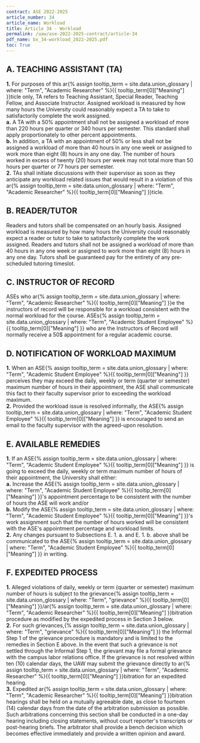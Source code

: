 ```yaml
---
contract: ASE 2022-2025
article_number: 34
article_name: Workload 
title: Article 34 - Workload 
permalink: /uaw/ase-2022-2025-contract/article-34
pdf_name: bx_34-workload_2022-2025.pdf
toc: True
---
```



## A. TEACHING ASSISTANT (TA)

<div class="lvl2"><b>1.</b> For purposes of this <span class="tooltip">ar<span class="tooltip-text">{% assign tooltip_term = site.data.union_glossary | where: "Term", "Academic Researcher" %}{{ tooltip_term[0]["Meaning"] }}</span></span>ticle only, TA refers to Teaching Assistant, Special Reader, Teaching Fellow, and Associate Instructor. Assigned workload is measured by how many hours the University could reasonably expect a TA to take to satisfactorily complete the work assigned.</div>
<div class="lvl3"><b>a.</b> A TA with a 50% appointment shall not be assigned a workload of more than 220 hours per quarter or 340 hours per semester. This standard shall apply proportionately to other percent appointments.</div>
<div class="lvl3"><b>b.</b> In addition, a TA with an appointment of 50% or less shall not be assigned a workload of more than 40 hours in any one week or assigned to work more than eight (8) hours in any one day. The number of hours worked in excess of twenty (20) hours per week may not total more than 50 hours per quarter or 77 hours per semester.</div>
<div class="lvl2"><b>2.</b> TAs shall initiate discussions with their supervisor as soon as they anticipate any workload related issues that would result in a violation of this <span class="tooltip">ar<span class="tooltip-text">{% assign tooltip_term = site.data.union_glossary | where: "Term", "Academic Researcher" %}{{ tooltip_term[0]["Meaning"] }}</span></span>ticle.</div>

## B. READER/TUTOR

Readers and tutors shall be compensated on an hourly basis. Assigned workload is measured by how many hours the University could reasonably expect a reader or tutor to take to satisfactorily complete the work assigned. Readers and tutors shall not be assigned a workload of more than 40 hours in any one week or assigned to work more than eight (8) hours in any one day. Tutors shall be guaranteed pay for the entirety of any pre-scheduled tutoring timeslot.

## C. INSTRUCTOR OF RECORD

ASEs who <span class="tooltip">ar<span class="tooltip-text">{% assign tooltip_term = site.data.union_glossary | where: "Term", "Academic Researcher" %}{{ tooltip_term[0]["Meaning"] }}</span></span>e the instructors of record will be responsible for a workload consistent with the normal workload for the course. <span class="tooltip">ASEs<span class="tooltip-text">{% assign tooltip_term = site.data.union_glossary | where: "Term", "Academic Student Employee" %}{{ tooltip_term[0]["Meaning"] }}</span></span> who are the Instructors of Record will normally receive a 50$ appointment for a regular academic course.

## D. NOTIFICATION OF WORKLOAD MAXIMUM

<div class="lvl2"><b>1.</b> When an <span class="tooltip">ASE<span class="tooltip-text">{% assign tooltip_term = site.data.union_glossary | where: "Term", "Academic Student Employee" %}{{ tooltip_term[0]["Meaning"] }}</span></span> perceives they may exceed the daily, weekly or term (quarter or semester) maximum number of hours in their appointment, the ASE shall communicate this fact to their faculty supervisor prior to exceeding the workload maximum.</div>
<div class="lvl2"><b>2.</b> Provided the workload issue is resolved informally, the <span class="tooltip">ASE<span class="tooltip-text">{% assign tooltip_term = site.data.union_glossary | where: "Term", "Academic Student Employee" %}{{ tooltip_term[0]["Meaning"] }}</span></span> is encouraged to send an email to the faculty supervisor with the agreed-upon resolution.</div>

## E. AVAILABLE REMEDIES

<div class="lvl2"><b>1.</b> If an <span class="tooltip">ASE<span class="tooltip-text">{% assign tooltip_term = site.data.union_glossary | where: "Term", "Academic Student Employee" %}{{ tooltip_term[0]["Meaning"] }}</span></span> is going to exceed the daily, weekly or term maximum number of hours of their appointment, the University shall either:</div>
<div class="lvl3"><b>a.</b> Increase the <span class="tooltip">ASE<span class="tooltip-text">{% assign tooltip_term = site.data.union_glossary | where: "Term", "Academic Student Employee" %}{{ tooltip_term[0]["Meaning"] }}</span></span>'s appointment percentage to be consistent with the number of hours the ASE will work and/or</div>
<div class="lvl3"><b>b.</b> Modify the <span class="tooltip">ASE<span class="tooltip-text">{% assign tooltip_term = site.data.union_glossary | where: "Term", "Academic Student Employee" %}{{ tooltip_term[0]["Meaning"] }}</span></span>'s work assignment such that the number of hours worked will be consistent with the ASE's appointment percentage and workload limits.</div>
<div class="lvl2"><b>2.</b> Any changes pursuant to Subsections E. 1. a. and E. 1. b. above shall be communicated to the <span class="tooltip">ASE<span class="tooltip-text">{% assign tooltip_term = site.data.union_glossary | where: "Term", "Academic Student Employee" %}{{ tooltip_term[0]["Meaning"] }}</span></span> in writing.</div>

## F. EXPEDITED PROCESS

<div class="lvl2"><b>1.</b> Alleged violations of daily, weekly or term (quarter or semester) maximum number of hours is subject to the <span class="tooltip">grievance<span class="tooltip-text">{% assign tooltip_term = site.data.union_glossary | where: "Term", "grievance" %}{{ tooltip_term[0]["Meaning"] }}</span></span>/<span class="tooltip">ar<span class="tooltip-text">{% assign tooltip_term = site.data.union_glossary | where: "Term", "Academic Researcher" %}{{ tooltip_term[0]["Meaning"] }}</span></span>bitration procedure as modified by the expedited process in Section 3 below.</div>
<div class="lvl2"><b>2.</b> For such <span class="tooltip">grievances,<span class="tooltip-text">{% assign tooltip_term = site.data.union_glossary | where: "Term", "grievance" %}{{ tooltip_term[0]["Meaning"] }}</span></span> the Informal Step 1 of the grievance procedure is mandatory and is limited to the remedies in Section E above. In the event that such a grievance is not settled through the Informal Step 1, the grievant may file a formal grievance with the campus labor relations office. If the grievance is not resolved within ten (10) calendar days, the UAW may submit the grievance directly to <span class="tooltip">ar<span class="tooltip-text">{% assign tooltip_term = site.data.union_glossary | where: "Term", "Academic Researcher" %}{{ tooltip_term[0]["Meaning"] }}</span></span>bitration for an expedited hearing.</div>
<div class="lvl2"><b>3.</b> Expedited <span class="tooltip">ar<span class="tooltip-text">{% assign tooltip_term = site.data.union_glossary | where: "Term", "Academic Researcher" %}{{ tooltip_term[0]["Meaning"] }}</span></span>bitration hearings shall be held on a mutually agreeable date, as close to fourteen (14) calendar days from the date of the arbitration submission as possible. Such arbitrations concerning this section shall be conducted in a one-day hearing including closing statements, without court reporter's transcripts or post-hearing briefs. The arbitrator shall provide a bench decision which becomes effective immediately and provide a written opinion and award.</div>

